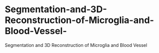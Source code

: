 # Segmentation-and-3D-Reconstruction-of-Microglia-and-Blood-Vessel-
Segmentation and 3D Reconstruction of Microglia and Blood Vessel 
